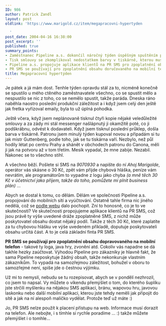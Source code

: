 ```yaml
---
ID: 986
author: Patrick Zandl
layout: post
oldlink: 'https://www.marigold.cz/item/megapracovni-hypertyden

  '
post_date: 2004-04-16 16:38:00
post_excerpt: ''
published: true
summary_points:
- Zaměstnanec Pipeline a.s. dokončil náročný týden úspěšným spuštěním produkční záležitosti.
- Tisk smlouvy se zkomplikoval nedostatkem barvy v tiskárně, kterou musel autor shánět.
- Pipeline a.s. propojuje aplikace klientů na PR SMS pro zpoplatnění obsahu.
- PR SMS se používají pro zpoplatnění obsahu doručovaného na mobilní telefony.
title: Megapracovní hypertýden
---
```


<p>
Je pátek a já mám dost. Tenhle týden opravdu stál za to, nicméně konečně se spustilo u mého ctěného zaměstnavatele všechno, co se spustit mělo a nespustilo se nic z toho, co se nemělo spustit, takže paráda. Dneska ráno naběhla naostro poslední produkční záležitost a i když jsem celý den ještě jak fretka vyřizoval emaily, byla to už úplná pohodka. </p>

<p>
Ještě včera, když jsem neplánovaně tisknul čtyři kopie nějaké veledůležité smlouvy a za zády mi stál messenger našlápnutý ji okamžitě poté, co ji podškrábnu, odvést k dodavateli. Když jsem tisknul poslední průklep, došla barva v tiskárně. Patronu jsem minulý týden kupoval novou a připadám si tu jak mistr Guttenberg, podle toho, jak se tu tiskárna vaří. Nezbylo, než půl hodily létat po centru Prahy a shánět v obchodech patronu do Canona, měli ji jak na potvoru až v tom třetím. Mesík vypadal, že mne zabije. Nezabil. Nakonec se to všechno stihl. </p>

<p>
A všechno běží. Pošlete si SMS na <EM>9070930</EM> a napište do ní <EM>Ahoj Marigolde</EM>, operátor vás skásne o 30 Kč, zpět vám přijde chybová hláška, peníze vám nevrátím, ale programátorům to vypadne z logu jako chyba <EM>(a mně těch 30 Kč v účetnictví jako příjem, takže do toho, pomůžete mi plnit business plán)</EM>&#160;...</p>

<p>
Abych se dostal k tomu, co dělám. Dělám ve společnosti Pipeline a.s. propojování do mobilních sítí a vyúčtování. Ostatně tahle firma nic jiného nedělá, což se <A href="http://www.pipeline.cz/" target=_blank>podle webu</A> dalo pochopit. Zní to honosně, co je to ve skutečnosti? Ve skutečnosti propojujeme aplikace klientů na PR SMS, což jsou právě ty výše uvedené dráže zpoplatněné SMS, z nichž může poskytovatel obsahu dostat nějaký podíl. Takže z těch 30 Kč, které zaplatíte za tu chybovou hlášku ve výše uvedeném příkladě, doputuje poskytovateli obsahu určitá část. A to je celá základní finta PR SMS. </p>

<p>
<STRONG>PR SMS se používají pro zpoplatnění obsahu dopravovaného na mobilní telefon</STRONG> - takové ty loga, java hry, zvonění atd. Cokoliv vás napadne se dá takhle hezky zaúčtovat. Výhodou Pipeline pro zákazníky je hlavně fakt, že sama Pipeline neposkytuje žádný obsah, takže nekonkuruje vlastním zákazníkům. To vypadá na samozřejmou záležitost, bohužel v oboru to samozřejmé není, spíše jde o čestnou výjimku. </p>

<p>
Už mi to nemyslí, nebudu se tu rozepisovat, abych se v pondělí nezhrozil, co jsem to napsal. Vy můžete o víkendu přemýšlet o tom, do kterého šuplíku jste strčili myšlenku na nějakou SMS aplikaci, bránu, wapovou hru, javovou laskonku&#160;nebo další mobilní aplikaci, kterou jste tehdy neměli jak připojit do sítě a jak na ní alespoň maličko vydělat. Protože teď už máte :) </p>

<p>
Jo, PR SMS nelze použít k placení přístupu na web. Informace musí dorazit na telefon. Ale nebojte, i s tímhle si rychle poradíme ... :) takže můžete přemýšlet i o tomhle...</p>